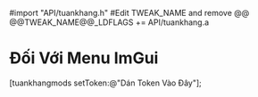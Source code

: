 #import "API/tuankhang.h"
#Edit TWEAK_NAME and remove @@
@@TWEAK_NAME@@_LDFLAGS += API/tuankhang.a
# Đối Với Menu ImGui
[tuankhangmods setToken:@"Dán Token Vào Đây"];
